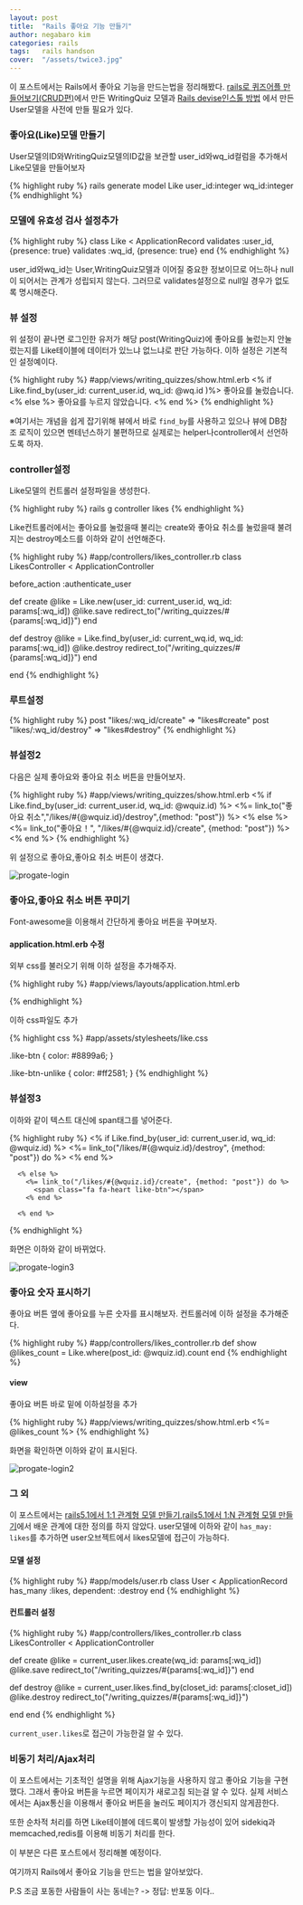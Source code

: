 ```yaml
---
layout: post
title:  "Rails 좋아요 기능 만들기"
author: negabaro kim
categories: rails
tags:	rails handson
cover:  "/assets/twice3.jpg"
---
```


이 포스트에서는 Rails에서 좋아요 기능을 만드는법을 정리해봤다.
[rails로 퀴즈어플 만들어보기(CRUD편)]에서 만든 WritingQuiz 모델과 [Rails devise인스톨 방법] 에서 만든 User모델을 
사전에 만들 필요가 있다.



### 좋아요(Like)모델 만들기

User모델의ID와WritingQuiz모델의ID값을 보관할
user_id와wq_id컬럼을 추가해서 Like모델을 만들어보자


{% highlight ruby %}
 rails generate model Like user_id:integer wq_id:integer
{% endhighlight %}

### 모델에 유효성 검사 설정추가 

{% highlight ruby %}
class Like < ApplicationRecord
  validates :user_id, {presence: true}
  validates :wq_id, {presence: true}
end
{% endhighlight %}

user_id와wq_id는 User,WritingQuiz모델과 이어질 중요한 정보이므로 어느하나 null이 되어서는 관계가 성립되지 않는다.
그러므로 validates설정으로 null일 경우가 없도록 명시해준다.

### 뷰 설정

위 설정이 끝나면 로그인한 유저가 해당 post(WritingQuiz)에 좋아요를 눌렀는지 안눌렀는지를
Like테이블에 데이터가 있느냐 없느냐로 판단 가능하다.
이하 설정은 기본적인 설정예이다.

{% highlight ruby %}
#app/views/writing_quizzes/show.html.erb
<% if Like.find_by(user_id: current_user.id, wq_id: @wq.id )%>
  좋아요를 눌렀습니다.
<% else %>
  좋아요를 누르지 않았습니다.
<% end %>
{% endhighlight %}

※여기서는 개념을 쉽게 잡기위해 뷰에서 바로 ```find_by```를 사용하고 있으나
뷰에  DB참조 로직이 있으면 멘테넌스하기 불편하므로 실제로는 helper나controller에서 선언하도록 하자.




### controller설정

Like모델의 컨트롤러 설정파일을 생성한다.

{% highlight ruby %}
rails g controller likes
{% endhighlight %}

Like컨트롤러에서는 좋아요를 눌렀을때 불리는 create와 좋아요 취소를 눌렀을때 불려지는 destroy메소드를 
이하와 같이 선언해준다.


{% highlight ruby %}
#app/controllers/likes_controller.rb
class LikesController < ApplicationController
    
  before_action :authenticate_user

  def create
    @like = Like.new(user_id: current_user.id, wq_id: params[:wq_id])
    @like.save
    redirect_to("/writing_quizzes/#{params[:wq_id]}")
  end
  
  def destroy
    @like = Like.find_by(user_id: current_wq.id, wq_id: params[:wq_id])
    @like.destroy
    redirect_to("/writing_quizzes/#{params[:wq_id]}")
  end
  
end
{% endhighlight %}


### 루트설정

{% highlight ruby %}
post "likes/:wq_id/create" => "likes#create"
post "likes/:wq_id/destroy" => "likes#destroy"
{% endhighlight %}


### 뷰설정2

다음은 실제 좋아요와 좋아요 취소 버튼을 만들어보자.

{% highlight ruby %}
#app/views/writing_quizzes/show.html.erb
<% if Like.find_by(user_id: current_user.id, wq_id: @wquiz.id) %>
  <%= link_to("좋아요 취소","/likes/#{@wquiz.id}/destroy",{method: "post"}) %>
<% else %>
  <%= link_to("좋아요！", "/likes/#{@wquiz.id}/create", {method: "post"}) %>
<% end %>
{% endhighlight %}

위 설정으로 좋아요,좋아요 취소 버튼이 생겼다.

![progate-login](https://user-images.githubusercontent.com/4640346/39747060-2bf26f94-52e7-11e8-8ad2-f78c794aad35.gif)




### 좋아요,좋아요 취소 버튼 꾸미기

Font-awesome을 이용해서 간단하게 좋아요 버튼을 꾸며보자.


#### application.html.erb 수정
외부 css를 불러오기 위해 이하 설정을 추가해주자.

{% highlight ruby %}
#app/views/layouts/application.html.erb
<link rel="stylesheet" href="https://maxcdn.bootstrapcdn.com/font-awesome/4.7.0/css/font-awesome.min.css">
{% endhighlight %}



이하 css파일도 추가

{% highlight css %}
#app/assets/stylesheets/like.css

.like-btn {
  color: #8899a6;
}

.like-btn-unlike {
  color: #ff2581;
}
{% endhighlight %}


### 뷰설정3 

이하와 같이 텍스트 대신에 span태그를 넣어준다.

{% highlight ruby %}
      <% if Like.find_by(user_id: current_user.id, wq_id: @wquiz.id) %>
        <%= link_to("/likes/#{@wquiz.id}/destroy", {method: "post"}) do %>
        <span class="fa fa-heart like-btn-unlike"></span>
        <% end %>
          
      <% else %>
        <%= link_to("/likes/#{@wquiz.id}/create", {method: "post"}) do %>
          <span class="fa fa-heart like-btn"></span>
        <% end %>
        
      <% end %>
{% endhighlight %}


화면은 이하와 같이 바뀌었다.

![progate-login3](https://user-images.githubusercontent.com/4640346/39747614-bae9322c-52e8-11e8-9808-19571bd15804.gif)

### 좋아요 숫자 표시하기 

좋아요 버튼 옆에 좋아요를 누른 숫자를 표시해보자.
컨트롤러에 이하 설정을 추가해준다.

{% highlight ruby %}
#app/controllers/likes_controller.rb
  def show
     @likes_count = Like.where(post_id: @wquiz.id).count
  end
{% endhighlight %}


#### view
좋아요 버튼 바로 밑에 이하설정을 추가

{% highlight ruby %}
#app/views/writing_quizzes/show.html.erb
<%= @likes_count %>
{% endhighlight %}

화면을 확인하면 이하와 같이 표시된다.

![progate-login2](https://user-images.githubusercontent.com/4640346/39747068-32118784-52e7-11e8-9936-4807ec65a66d.gif)


### 그 외


이 포스트에서는 [rails5.1에서 1:1 관계형 모델 만들기],[rails5.1에서 1:N 관계형 모델 만들기]에서 배운 관계에 대한 정의를 하지 않았다.
user모델에 이하와 같이 ```has_may: likes```를 추가하면 user오브젝트에서 likes모델에 접근이 가능하다.


#### 모델 설정

{% highlight ruby %}
#app/models/user.rb
class User < ApplicationRecord
  has_many :likes, dependent: :destroy
end
{% endhighlight %}


#### 컨트롤러 설정

{% highlight ruby %}
#app/controllers/likes_controller.rb
class LikesController < ApplicationController

  def create
    @like = current_user.likes.create(wq_id: params[:wq_id])
    @like.save
    redirect_to("/writing_quizzes/#{params[:wq_id]}")
  end
  
  def destroy
    @like = current_user.likes.find_by(closet_id: params[:closet_id])
    @like.destroy
    redirect_to("/writing_quizzes/#{params[:wq_id]}")
     
  end
end
{% endhighlight %}


```current_user.likes```로 접근이 가능한걸 알 수 있다.


### 비동기 처리/Ajax처리

이 포스트에서는 기초적인 설명을 위해 Ajax기능을 사용하지 않고 좋아요 기능을 구현했다.
그래서 좋아요 버튼을 누르면 페이지가 새로고침 되는걸 알 수 있다.
실제 서비스에서는 Ajax통신을 이용해서 좋아요 버튼을 눌러도 페이지가 갱신되지 않게끔한다.

또한 순차적 처리를 하면 Like테이블에 데드록이 발생할 가능성이 있어
sidekiq과memcached,redis를 이용해 비동기 처리를 한다.

이 부분은 다른 포스트에서 정리해볼 예정이다.


여기까지 Rails에서 좋아요 기능을 만드는 법을 알아보았다.

P.S 조금 포동한 사람들이 사는 동네는? -> 정답: 반포동 이다..

[참고1]: https://qiita.com/taca10/items/36a863a1b4754e1136b9
[참고2]:https://qiita.com/mohira/items/9ae35773e6209adbf0a0
[참고3]:https://qiita.com/mohira/items/148c0f6ef89e8f62df72
[참고4]:https://qiita.com/YuitoSato/items/94913d6a349a530b2ea2
[rails로 퀴즈어플 만들어보기(CRUD편)]: https://negabaro.github.io/rails/2018/04/13/quiz-crud.html
[Rails devise인스톨 방법]: https://negabaro.github.io/rails/2018/04/27/devise-install.html
[rails5.1에서 1:N 관계형 모델 만들기]: https://negabaro.github.io/rails/2018/03/15/rails-relation-1-N.html
[rails5.1에서 1:1 관계형 모델 만들기]: https://negabaro.github.io/rails/2018/03/15/rails-relation-1-1.html